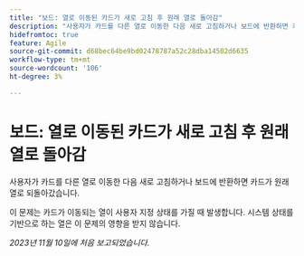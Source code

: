 ```yaml
---
title: "보드: 열로 이동된 카드가 새로 고침 후 원래 열로 돌아감"
description: "사용자가 카드를 다른 열로 이동한 다음 새로 고침하거나 보드에 반환하면 카드가 원래 열로 되돌아갔습니다."
hidefromtoc: true
feature: Agile
source-git-commit: d68bec64be9bd02478787a52c28dba14502d6635
workflow-type: tm+mt
source-wordcount: '106'
ht-degree: 3%

---
```



# 보드: 열로 이동된 카드가 새로 고침 후 원래 열로 돌아감

사용자가 카드를 다른 열로 이동한 다음 새로 고침하거나 보드에 반환하면 카드가 원래 열로 되돌아갔습니다.

이 문제는 카드가 이동되는 열이 사용자 지정 상태를 가질 때 발생합니다. 시스템 상태를 기반으로 하는 열은 이 문제의 영향을 받지 않습니다.

_2023년 11월 10일에 처음 보고되었습니다._
